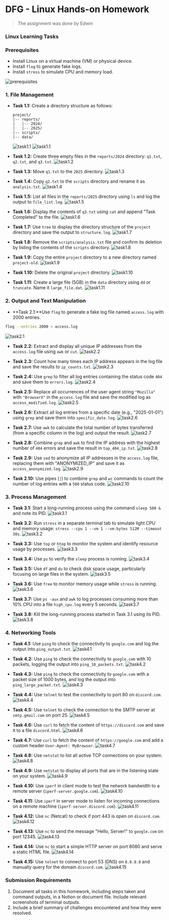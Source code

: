 # DFG - Linux Hands-on Homework

> The assignment was done by Edwin

### Linux Learning Tasks

### Prerequisites

- Install Linux on a virtual machine (VM) or physical device.
- Install `flog` to generate fake logs.
- Install `stress` to simulate CPU and memory load.

![prerequisites](./images/prerequisite.png)

### 1. File Management

- **Task 1.1:** Create a directory structure as follows:

    ```
    project/
    |-- reports/
    |   |-- 2024/
    |   |-- 2025/
    |-- scripts/
    |-- data/

    ```

  ![task1.1](./images/task1.1.1.png)
  ![task1.1](./images/task1.1.2.png)

- **Task 1.2:** Create three empty files in the `reports/2024` directory: `q1.txt`, `q2.txt`, and `q3.txt`.
  ![task1.2](./images/task1.2.png)

- **Task 1.3:** Move `q1.txt` to the `2025` directory.
  ![task1.3](./images/task1.3.png)

- **Task 1.4:** Copy `q2.txt` to the `scripts` directory and rename it as `analysis.txt`.
  ![task1.4](./images/task1.4.png)

- **Task 1.5:** List all files in the `reports/2025` directory using `ls` and log the output to `file_list.log`.
  ![task1.5](./images/task1.5.png)

- **Task 1.6:** Display the contents of `q3.txt` using `cat` and append "Task Completed" to the file.
  ![task1.6](./images/task1.6.png)

- **Task 1.7:** Use `tree` to display the directory structure of the `project` directory and save the output to `structure.log`.
  ![task1.7](./images/task1.7.png)

- **Task 1.8:** Remove the `scripts/analysis.txt` file and confirm its deletion by listing the contents of the `scripts` directory.
  ![task1.8](./images/task1.8.png)

- **Task 1.9:** Copy the entire `project` directory to a new directory named `project-old`.
  ![task1.9](./images/task1.9.png)

- **Task 1.10:** Delete the original `project` directory.
  ![task1.10](./images/task1.10.png)

- **Task 1.11:** Create a large file (5GB) in the `data` directory using `dd` or `truncate`. Name it `large_file.dat`.
  ![task1.11](./images/task1.11.png)

### 2. Output and Text Manipulation

- **Task 2.1:**Use `flog` to generate a fake log file named `access.log` with 2000 entries.

```bash
flog --entries 2000 > access.log
```

  ![task2.1](./images/task2.1.png)

- **Task 2.2:** Extract and display all unique IP addresses from the `access.log` file using `awk` or `cut`.
  ![task2.2](./images/task2.2.png)

- **Task 2.3:** Count how many times each IP address appears in the log file and save the results to `ip_counts.txt`.
  ![task2.3](./images/task2.3.png)

- **Task 2.4:** Use `grep` to filter all log entries containing the status code `404` and save them to `errors.log`.
  ![task2.4](./images/task2.4.png)

- **Task 2.5:** Replace all occurrences of the user agent string `"Mozilla"` with `"BrowserX"` in the `access.log` file and save the modified log as `access_modified.log`.
  ![task2.5](./images/task2.5.png)

- **Task 2.6:** Extract all log entries from a specific date (e.g., "2025-01-01") using `grep` and save them into `specific_date.log`.
  ![task2.6](./images/task2.6.png)

- **Task 2.7:** Use `awk` to calculate the total number of bytes transferred (from a specific column in the log) and output the result.
  ![task2.7](./images/task2.7.png)

- **Task 2.8:** Combine `grep` and `awk` to find the IP address with the highest number of `404` errors and save the result in `top_404_ip.txt`.
  ![task2.8](./images/task2.8.png)

- **Task 2.9:** Use `sed` to anonymize all IP addresses in the `access.log` file, replacing them with "ANONYMIZED_IP" and save it as `access_anonymized.log`.
  ![task2.9](./images/task2.9.png)

- **Task 2.10:** Use pipes (`|`) to combine `grep` and `wc` commands to count the number of log entries with a `500` status code.
  ![task2.10](./images/task2.10.png)


### 3. Process Management

- **Task 3.1:** Start a long-running process using the command `sleep 500 &` and note its PID.
  ![task3.1](./images/task3.1.png)

- **Task 3.2:** Run `stress` in a separate terminal tab to simulate light CPU and memory usage: `stress --cpu 1 --vm 1 --vm-bytes 512M --timeout 30s`.
  ![task3.2](./images/task3.2.png)

- **Task 3.3:** Use `top` or `htop` to monitor the system and identify resource usage by processes.
  ![task3.3](./images/task3.3.png)

- **Task 3.4:** Use `ps` to verify the `sleep` process is running.
  ![task3.4](./images/task3.4.png)

- **Task 3.5:** Use `df` and `du` to check disk space usage, particularly focusing on large files in the system.
  ![task3.5](./images/task3.5.png)

- **Task 3.6:** Use `free` to monitor memory usage while `stress` is running.
  ![task3.6](./images/task3.6.png)

- **Task 3.7:** Use `ps -aux` and `awk` to log processes consuming more than 10% CPU into a file `high_cpu.log` every 5 seconds.
  ![task3.7](./images/task3.7.png)

- **Task 3.8:** Kill the long-running process started in Task 3.1 using its PID.
  ![task3.8](./images/task3.8.png)


### 4. Networking Tools

- **Task 4.1:** Use `ping` to check the connectivity to `google.com` and log the output into `ping_output.txt`.
  ![task4.1](./images/task4.1.png)

- **Task 4.2:** Use `ping` to check the connectivity to `google.com` with 10 packets, logging the output into `ping_10_packets.txt`.
  ![task4.2](./images/task4.2.png)

- **Task 4.3:** Use `ping` to check the connectivity to `google.com` with a packet size of 1000 bytes, and log the output into `ping_large_packet.txt`.
  ![task4.3](./images/task4.3.png)

- **Task 4.4:** Use `telnet` to test the connectivity to port 80 on `discord.com`.
  ![task4.4](./images/task4.4.png)

- **Task 4.5:** Use `telnet` to check the connection to the SMTP server at `smtp.gmail.com` on port 25.
  ![task4.5](./images/task4.5.png)

- **Task 4.6:** Use `curl` to fetch the content of `https://discord.com` and save it to a file `discord.html`.
  ![task4.6](./images/task4.6.png)

- **Task 4.7:** Use `curl` to fetch the content of `https://google.com` and add a custom header `User-Agent: MyBrowser`.
  ![task4.7](./images/task4.7.png)

- **Task 4.8:** Use `netstat` to list all active TCP connections on your system.
  ![task4.8](./images/task4.8.png)

- **Task 4.9:** Use `netstat` to display all ports that are in the listening state on your system.
  ![task4.9](./images/task4.9.png)

- **Task 4.10:** Use `iperf` in client mode to test the network bandwidth to a remote server (`iperf-server.google.com`).
  ![task4.10](./images/task4.10.png)

- **Task 4.11:** Use `iperf` in server mode to listen for incoming connections on a remote machine (`iperf-server.discord.com`).
  ![task4.11](./images/task4.11.png)

- **Task 4.12:** Use `nc` (Netcat) to check if port 443 is open on `discord.com`.
  ![task4.12](./images/task4.12.png)

- **Task 4.13:** Use `nc` to send the message "Hello, Server!" to `google.com` on port 12345.
  ![task4.13](./images/task4.13.png)

- **Task 4.14:** Use `nc` to start a simple HTTP server on port 8080 and serve a static HTML file.
  ![task4.14](./images/task4.14.png)

- **Task 4.15:** Use `telnet` to connect to port 53 (DNS) on `8.8.8.8` and manually query for the domain `discord.com`.
  ![task4.15](./images/task4.15.png)


### Submission Requirements

1. Document all tasks in this homework, including steps taken and command outputs, in a Notion or document file. Include relevant screenshots of terminal outputs.
2. Include a brief summary of challenges encountered and how they were resolved.
